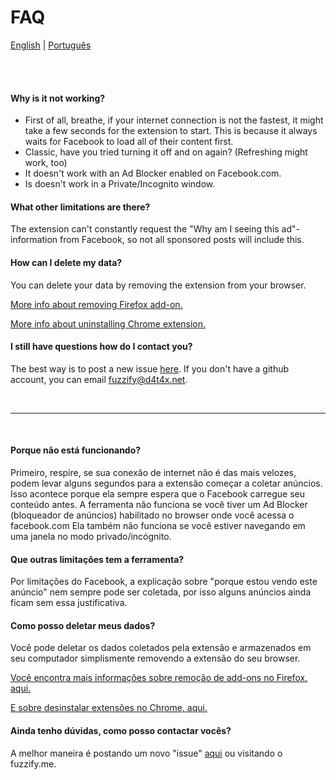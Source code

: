 # FAQ

[English](#en) | [Português](#pt)

<br>
<br>

#### <a id="en"></a> Why is it not working?
- First of all, breathe, if your internet connection is not the fastest, it might take a few seconds for the extension to start. This is because it always waits for Facebook to load all of their content first.
- Classic, have you tried turning it off and on again? (Refreshing might work, too)
- It doesn't work with an Ad Blocker enabled on Facebook.com.
- Is doesn't work in a Private/Incognito window.

#### What other limitations are there?
The extension can't constantly request the "Why am I seeing this ad"-information from Facebook, so not all sponsored posts will include this.

#### How can I delete my data?
You can delete your data by removing the extension from your browser.

[More info about removing Firefox add-on.](https://support.mozilla.org/en-US/kb/disable-or-remove-add-ons)

[More info about uninstalling Chrome extension.](https://support.google.com/chrome_webstore/answer/2664769?hl=en)

#### I still have questions how do I contact you?
The best way is to post a new issue [here](https://github.com/d4t4x/facebook-cleaner/issues). If you don't have a github account, you can email fuzzify@d4t4x.net.


<br>
<hr>
<br>

#### <a id="pt"></a> Porque não está funcionando?
Primeiro, respire, se sua conexão de internet não é das mais velozes, podem levar alguns segundos para a extensão começar a coletar anúncios. Isso acontece porque ela sempre espera que o Facebook carregue seu conteúdo antes.
A ferramenta não funciona se você tiver um Ad Blocker (bloqueador de anúncios) habilitado no browser onde você acessa o facebook.com
Ela também não funciona se você estiver navegando em uma janela no modo privado/incógnito.

#### Que outras limitações tem a ferramenta?
Por limitações do Facebook, a explicação sobre "porque estou vendo este anúncio" nem sempre pode ser coletada, por isso alguns anúncios ainda ficam sem essa justificativa.

#### Como posso deletar meus dados?
Você pode deletar os dados coletados pela extensão e armazenados em seu computador simplismente removendo a extensão do seu browser.

[Você encontra mais informações sobre remoção de add-ons no Firefox, aqui.](https://support.mozilla.org/pt-BR/kb/desabilitar-ou-remover-extensoes)

[E sobre desinstalar extensões no Chrome, aqui.](https://support.google.com/chrome_webstore/answer/2664769?hl=pt)

#### Ainda tenho dúvidas, como posso contactar vocês?
A melhor maneira é postando um novo "issue" [aqui](https://github.com/d4t4x/facebook-cleaner/issues) ou visitando o fuzzify.me.
